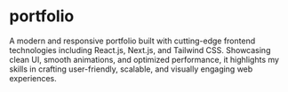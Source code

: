 # portfolio
A modern and responsive portfolio built with cutting-edge frontend technologies including React.js, Next.js, and Tailwind CSS. Showcasing clean UI, smooth animations, and optimized performance, it highlights my skills in crafting user-friendly, scalable, and visually engaging web experiences.
